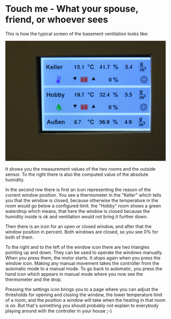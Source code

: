 # Touch me - What your spouse, friend, or whoever sees

This is how the typical screen of the basement ventilation looks like:

![Basement ventilation display](display.jpg)

It shows you the measurement values of the two rooms and the outside sensor. To the right there is also the computed value of the absolute humidity.

In the second row there is first an icon representing the reason of the current window position. You see a thermometer in the "Keller" which tells you that the window is closed, because otherwise the temperature in the room would go below a configured limit. the "Hobby" room shows a green waterdrop which means, that here the window is closed because the humidity inside is ok and ventilation would not bring it further down.

Then there is an icon for an open or closed window, and after that the window position in percent. Both windows are closed, so you see 0% for both of them.

To the right and to the left of the window icon there are two triangles pointing up and down. They can be used to operate the windows manually. When you press them, the motor starts. It stops again when you press the window icon. Making any manual movement takes the controller from the automatic mode to a manual mode. To go back to automatic, you press the hand icon which appears in manual mode where you now see the thermometer and the drop.

Pressing the settings icon brings you to a page where you can adjust the thresholds for opening and closing the window, the lower temperature limit of a room, and the position a window will take when the heating in that room is on. But that's something you should probably not explain to everybody playing around with the controller in your house ;-)
